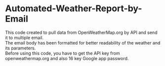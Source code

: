 # Automated-Weather-Report-by-Email

This code created to pull data from OpenWeatherMap.org by API and send it to multiple email.  
The email body has been formatted for better readability of the weather and its parameters.  
Before using this code, you have to get the API key from openweathermap.org and also 16 key Google app password.
